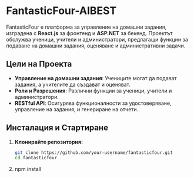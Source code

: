 # FantasticFour-AIBEST

FantasticFour е платформа за управление на домашни задания, изградена с **React.js** за фронтенд и **ASP.NET** за бекенд. Проектът обслужва ученици, учители и администратори, предлагащи функции за подаване на домашни задания, оценяване и административни задачи.

## Цели на Проекта

- **Управление на домашни задания**: Учениците могат да подават задания, а учителите да създават и оценяват.
- **Роли и Разрешения**: Различни функции за ученици, учители и администратори.
- **RESTful API**: Осигурява функционалности за удостоверяване, управление на задания, и генериране на отчети.

## Инсталация и Стартиране

1. **Клонирайте репозитория:**

   ```bash
   git clone https://github.com/your-username/fantasticfour.git
   cd fantasticfour

2. npm install
